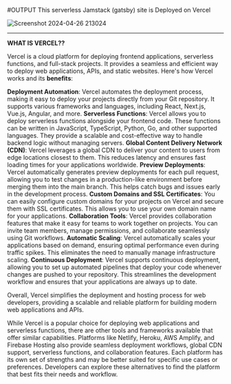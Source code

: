 #OUTPUT
This serverless Jamstack (gatsby) site is Deployed on Vercel

![Screenshot 2024-04-26 213024](https://github.com/Hasibwajid/DevOops-Course/assets/72168225/7cc37cbf-819d-4248-bda9-e864d4a865f0)

----------------------------------------------------------------------------------------------------------
**WHAT IS VERCEL??**

Vercel is a cloud platform for deploying frontend applications, serverless functions, and full-stack projects. It provides a seamless and efficient way to deploy web applications, APIs, and static websites. Here's how Vercel works and its **benefits**:

**Deployment Automation**: Vercel automates the deployment process, making it easy to deploy your projects directly from your Git repository. It supports various frameworks and languages, including React, Next.js, Vue.js, Angular, and more.
**Serverless Functions**: Vercel allows you to deploy serverless functions alongside your frontend code. These functions can be written in JavaScript, TypeScript, Python, Go, and other supported languages. They provide a scalable and cost-effective way to handle backend logic without managing servers.
**Global Content Delivery Network (CDN)**: Vercel leverages a global CDN to deliver your content to users from edge locations closest to them. This reduces latency and ensures fast loading times for your applications worldwide.
**Preview Deployments**: Vercel automatically generates preview deployments for each pull request, allowing you to test changes in a production-like environment before merging them into the main branch. This helps catch bugs and issues early in the development process.
**Custom Domains and SSL Certificates**: You can easily configure custom domains for your projects on Vercel and secure them with SSL certificates. This allows you to use your own domain name for your applications.
**Collaboration Tools**: Vercel provides collaboration features that make it easy for teams to work together on projects. You can invite team members, manage permissions, and collaborate seamlessly using Git workflows.
**Automatic Scaling**: Vercel automatically scales your applications based on demand, ensuring optimal performance even during traffic spikes. This eliminates the need to manually manage infrastructure scaling.
**Continuous Deployment**: Vercel supports continuous deployment, allowing you to set up automated pipelines that deploy your code whenever changes are pushed to your repository. This streamlines the development workflow and ensures that your applications are always up to date.

Overall, Vercel simplifies the deployment and hosting process for web developers, providing a scalable and reliable platform for building modern web applications and APIs.

While Vercel is a popular choice for deploying web applications and serverless functions, there are other tools and frameworks available that offer similar capabilities. Platforms like Netlify, Heroku, AWS Amplify, and Firebase Hosting also provide seamless deployment workflows, global CDN support, serverless functions, and collaboration features. Each platform has its own set of strengths and may be better suited for specific use cases or preferences. Developers can explore these alternatives to find the platform that best fits their needs and workflow.











